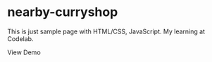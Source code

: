 # nearby-curryshop

This is just sample page with HTML/CSS, JavaScript.
My learning at Codelab.

View Demo
